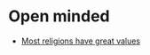 # Open minded


 - [Most religions have great values](../Most%20religions%20have%20great%20values/index.md)
    
